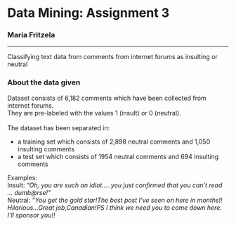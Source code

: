 # Data Mining: Assignment 3
### Maria Fritzela
***
Classifying text data from comments from internet forums as insulting or neutral

### About the data given

Dataset consists of 6,182 comments which have been collected from internet forums.<br>
They are pre-labeled with the values 1 (insult) or 0 (neutral).<br>
<br>
The dataset has been separated in:
- a training set which consists of 2,898 neutral comments and 1,050 insulting comments
- a test set which consists of 1954 neutral comments and 694 insulting comments

Examples:<br>
Insult: _”Oh, you are such an idiot.....you just confirmed that you can’t read ... dumb@rse!”_
<br>
Neutral: _”You get the gold star!The best post I’ve seen on here in months!!
Hilarious...Great job,Canadian!PS I think we need you to come down here. I’ll sponsor you!!_